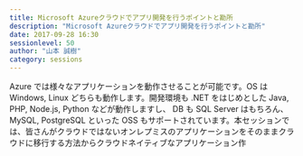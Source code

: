 ```yaml
---
title: Microsoft Azureクラウドでアプリ開発を行うポイントと勘所
description: "Microsoft Azureクラウドでアプリ開発を行うポイントと勘所"
date: 2017-09-28 16:30
sessionlevel: 50
author: "山本 誠樹"
category: sessions
---
```

Azure では様々なアプリケーションを動作させることが可能です。OS は Windows, Linux どちらも動作します。開発環境も .NET をはじめとした Java, PHP, Node.js, Python などが動作しますし、 DB も SQL Server はもちろん、 MySQL, PostgreSQL といった OSS もサポートされています。本セッションでは、皆さんがクラウドではないオンレプミスのアプリケーションをそのままクラウドに移行する方法からクラウドネイティブなアプリケーション作
